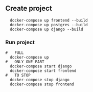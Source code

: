 ## Create project

```shell
  docker-compose up frontend --build
  docker-compose up postgres --build
  docker-compose up django --build
```

### Run project
```shell
#   FULL
  docker-compose up
#   ONLY ONE PART
  docker-compose start django
  docker-compose start frontend
#   TO STOP
  docker-compose stop django
  docker-compose stop frontend
```